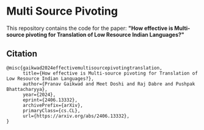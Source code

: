 # Multi Source Pivoting

This repository contains the code for the paper: **"How effective is Multi-source pivoting for Translation of Low Resource Indian Languages?"**

## Citation

```
@misc{gaikwad2024effectivemultisourcepivotingtranslation,
      title={How effective is Multi-source pivoting for Translation of Low Resource Indian Languages?}, 
      author={Pranav Gaikwad and Meet Doshi and Raj Dabre and Pushpak Bhattacharyya},
      year={2024},
      eprint={2406.13332},
      archivePrefix={arXiv},
      primaryClass={cs.CL},
      url={https://arxiv.org/abs/2406.13332}, 
}
```
